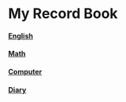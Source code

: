 # My Record Book



#### [**English**](..\\English\\README.md)



#### [**Math**](..\\Math\\README.md)



#### [**Computer**](..\\Computer\\README.md)



#### [**Diary**](..\\Diary\\README.md)

